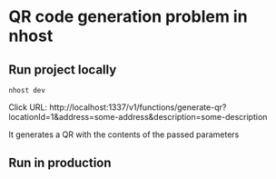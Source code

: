 # QR code generation problem in nhost

## Run project locally

```
nhost dev
```

Click URL:
http://localhost:1337/v1/functions/generate-qr?locationId=1&address=some-address&description=some-description

It generates a QR with the contents of the passed parameters

## Run in production
